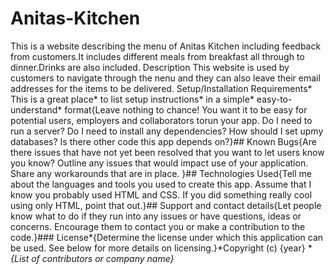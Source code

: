 # Anitas-Kitchen
This is a website describing the menu of Anitas Kitchen including feedback from customers.It includes different meals from breakfast all through to dinner.Drinks are also included.
 Description
 This website is used by customers to navigate through the nenu and they can also leave their email addresses for the items to be delivered.
  Setup/Installation Requirements* 
  This is a great place* to list setup instructions* in a simple* easy-to-understand* format{Leave nothing to chance! You want it to be easy for potential users, employers and collaborators torun your app. Do I need to run a server? Do I need to install any dependencies? How should I set upmy databases? Is there other code this app depends on?}## Known Bugs{Are there issues that have not yet been resolved that you want to let users know you know? Outline any issues that would impact use of your application. Share any workarounds that are in place. }## Technologies Used{Tell me about the languages and tools you used to create this app. Assume that I know you probably used HTML and CSS. If you did something really cool using only HTML, point that out.}## Support and contact details{Let people know what to do if they run into any issues or have questions, ideas or concerns.  Encourage them to contact you or make a contribution to the code.}### License*{Determine the license under which this application can be used.  See below for more details on licensing.}*Copyright (c) {year} **{List of contributors or company name}*